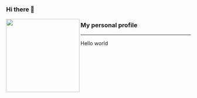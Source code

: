 ### Hi there 👋

<p>
  <img align="left" width="200" height="200" src="https://raw.githubusercontent.com/Diogenes1993/Diogenes1993/master/Img/octocat.gif?raw=true">
  
### My personal profile
---
Hello world